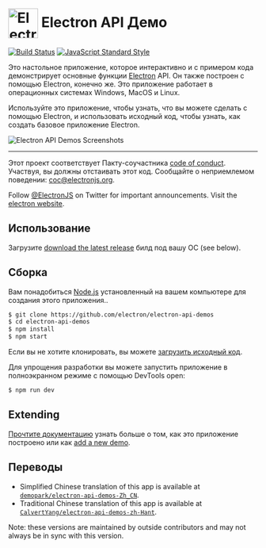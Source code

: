 # <img src="https://cloud.githubusercontent.com/assets/378023/15172388/b2b81950-1790-11e6-9a7c-ccc39912bb3a.png" width="60px" align="center" alt="Electron API Demos icon"> Electron API Демо

[![Build Status](https://travis-ci.org/electron/electron-api-demos.svg?branch=master)](https://travis-ci.org/electron/electron-api-demos)
[![JavaScript Standard Style](https://img.shields.io/badge/code%20style-standard-brightgreen.svg?style=flat)](http://standardjs.com)

Это настольное приложение, которое интерактивно и с примером кода демонстрирует основные функции [Electron](http://electronjs.org) API. Он также построен с помощью Electron, конечно же. Это приложение работает в операционных системах Windows, MacOS и Linux.

Используйте это приложение, чтобы узнать, что вы можете сделать с помощью Electron, и использовать исходный код, чтобы узнать, как создать базовое приложение Electron.

![Electron API Demos Screenshots](https://cloud.githubusercontent.com/assets/378023/15016148/ae06cc80-124a-11e6-80dd-076d83e492f6.png)

---

Этот проект соответствует Пакту-соучастника [code of conduct](CODE_OF_CONDUCT.md).
Участвуя, вы должны отстаивать этот код. 
Сообщайте о неприемлемом поведении: [coc@electronjs.org](mailto:coc@electronjs.org).

Follow [@ElectronJS](https://twitter.com/electronjs) on Twitter for important
announcements. Visit the [electron website](http://electronjs.org).

## Использование

Загрузите [download the latest release](https://github.com/electron/electron-api-demos/releases) билд под вашу ОС (see below).

## Сборка

Вам понадобиться [Node.js](https://nodejs.org) установленный на вашем компьютере для создания этого приложения..

```bash
$ git clone https://github.com/electron/electron-api-demos
$ cd electron-api-demos
$ npm install
$ npm start
```

Если вы не хотите клонировать, вы можете [загрузить исходный код](https://github.com/electron/electron-api-demos/archive/master.zip).

Для упрощения разработки вы можете запустить приложение в полноэкранном режиме с помощью DevTools open:

```bash
$ npm run dev
```

## Extending

 [Прочтите документацию](docs.md) узнать больше о том, как это приложение построено или как [add a new demo](docs.md#add-a-section-or-demo).

## Переводы

* Simplified Chinese translation of this app is available at [`demopark/electron-api-demos-Zh_CN`](https://github.com/demopark/electron-api-demos-Zh_CN).
* Traditional Chinese translation of this app is available at [`CalvertYang/electron-api-demos-zh-Hant`](https://github.com/CalvertYang/electron-api-demos-zh-Hant).

Note: these versions are maintained by outside contributors and may not always be in sync with this version.
